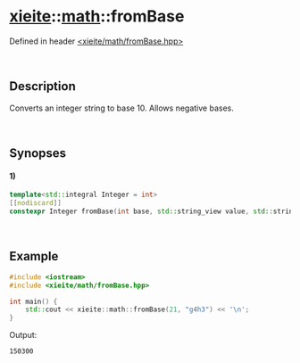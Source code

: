 # [xieite](../xieite.md)\:\:[math](../math.md)\:\:fromBase
Defined in header [<xieite/math/fromBase.hpp>](../../include/xieite/math/fromBase.hpp)

&nbsp;

## Description
Converts an integer string to base 10. Allows negative bases.

&nbsp;

## Synopses
#### 1)
```cpp
template<std::integral Integer = int>
[[nodiscard]]
constexpr Integer fromBase(int base, std::string_view value, std::string_view digits = "0123456789abcdefghijklmnopqrstuvwxyz") noexcept;
```

&nbsp;

## Example
```cpp
#include <iostream>
#include <xieite/math/fromBase.hpp>

int main() {
    std::cout << xieite::math::fromBase(21, "g4h3") << '\n';
}
```
Output:
```
150300
```
